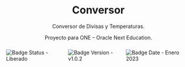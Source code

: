 <div style="text-align:center;">
    <h1>Conversor</h1>
    <p>Conversor de Divisas y Temperaturas.</p>
    <p>Proyecto para ONE – Oracle Next Education.</p>
</div>

<div style="display:flex; justify-content:space-between; margin:1.5rem 0;">
    <img src="https://i.imgur.com/SuRyfAK.png" title="Badge Status - Liberado" />
    <img src="https://i.imgur.com/YONeJQW.png" title="Badge Version - v1.0.2" />
    <img src="https://i.imgur.com/1zsoueg.png" title="Badge Date - Enero 2023" /></a>
</div>